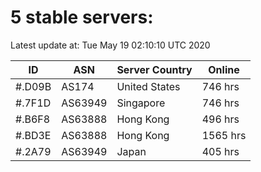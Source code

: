 # 5 stable servers:

Latest update at: Tue May 19 02:10:10 UTC 2020

| ID | ASN | Server Country | Online |
| -- | --- | -------------- | ------ |
| #.D09B | AS174 | United States | 746 hrs |
| #.7F1D | AS63949 | Singapore | 746 hrs |
| #.B6F8 | AS63888 | Hong Kong | 496 hrs |
| #.BD3E | AS63888 | Hong Kong | 1565 hrs |
| #.2A79 | AS63949 | Japan | 405 hrs |

